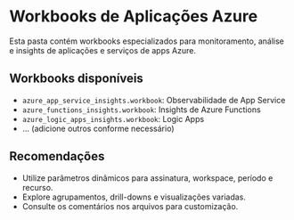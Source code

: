 # Workbooks de Aplicações Azure

Esta pasta contém workbooks especializados para monitoramento, análise e insights de aplicações e serviços de apps Azure.

## Workbooks disponíveis
- `azure_app_service_insights.workbook`: Observabilidade de App Service
- `azure_functions_insights.workbook`: Insights de Azure Functions
- `azure_logic_apps_insights.workbook`: Logic Apps
- ... (adicione outros conforme necessário)

## Recomendações
- Utilize parâmetros dinâmicos para assinatura, workspace, período e recurso.
- Explore agrupamentos, drill-downs e visualizações variadas.
- Consulte os comentários nos arquivos para customização.
